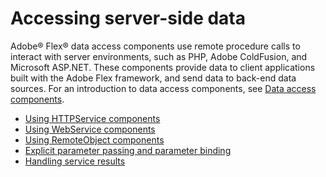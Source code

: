 # Accessing server-side data

Adobe® Flex® data access components use remote procedure calls to interact with
server environments, such as PHP, Adobe ColdFusion, and Microsoft ASP.NET. These
components provide data to client applications built with the Adobe Flex
framework, and send data to back-end data sources. For an introduction to data
access components, see
[Data access components](../accessing-data-services-overview.md#data-access-components).

- [Using HTTPService components](./using-httpservice-components.md)
- [Using WebService components](./using-webservice-components.md)
- [Using RemoteObject components](./using-remoteobject-components.md)
- [Explicit parameter passing and parameter binding](./explicit-parameter-passing-and-parameter-binding.md)
- [Handling service results](./handling-service-results.md)
